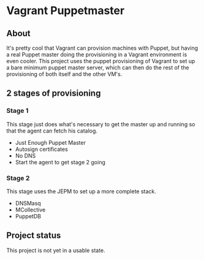 Vagrant Puppetmaster
=================================
About
-----
It's pretty cool that Vagrant can provision machines with Puppet, but having a real Puppet master doing the provisioning in a Vagrant environment is even cooler. This project uses the puppet provisioning of Vagrant to set up a bare minimum puppet master server, which can then do the rest of the provisioning of both itself and the other VM's.

2 stages of provisioning
------------------------

### Stage 1
This stage just does what's necessary to get the master up and running so that the agent can fetch his catalog.

  - Just Enough Puppet Master
  - Autosign certificates
  - No DNS
  - Start the agent to get stage 2 going

### Stage 2
This stage uses the JEPM to set up a more complete stack.

  - DNSMasq
  - MCollective
  - PuppetDB

Project status
-----------------------------
This project is not yet in a usable state.
